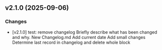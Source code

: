 ## v2.1.0 (2025-09-06)

### Changes
- [v2.1.0] test: remove changelog
Briefly describe what has been changed and why.
New Changelog.md
Add current date
Add small changes
Determine last record in changelog and delete whole block
